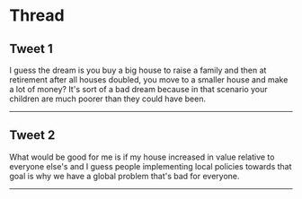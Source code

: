 # Thread

## Tweet 1

I guess the dream is you buy a big house to raise a family and then at retirement after all houses doubled, you move to a smaller house and make a lot of money? It's sort of a bad dream because in that scenario your children are much poorer than they could have been.

---

## Tweet 2

What would be good for me is if my house increased in value relative to everyone else's and I guess people implementing local policies towards that goal is why we have a global problem that's bad for everyone.

---


